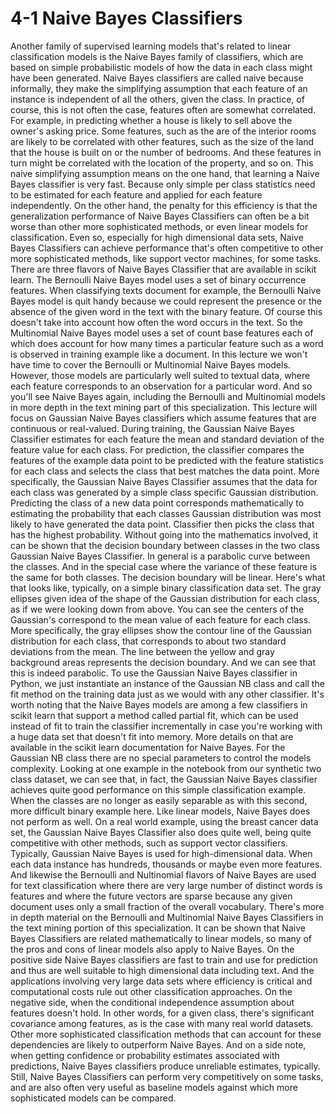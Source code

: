 # 4-1 Naive Bayes Classifiers

Another family of supervised learning models that's related to linear classification models is the Naive Bayes family of classifiers, which are based on simple probabilistic models of how the data in each class might have been generated. Naive Bayes classifiers are called naive because informally, they make the simplifying assumption that each feature of an instance is independent of all the others, given the class. In practice, of course, this is not often the case, features often are somewhat correlated. For example, in predicting whether a house is likely to sell above the owner's asking price. Some features, such as the are of the interior rooms are likely to be correlated with other features, such as the size of the land that the house is built on or the number of bedrooms. And these features in turn might be correlated with the location of the property, and so on. This naive simplifying assumption means on the one hand, that learning a Naive Bayes classifier is very fast. Because only simple per class statistics need to be estimated for each feature and applied for each feature independently. On the other hand, the penalty for this efficiency is that the generalization performance of Naive Bayes Classifiers can often be a bit worse than other more sophisticated methods, or even linear models for classification. Even so, especially for high dimensional data sets, Naive Bayes Classifiers can achieve performance that's often competitive to other more sophisticated methods, like support vector machines, for some tasks. There are three flavors of Naive Bayes Classifier that are available in scikit learn. The Bernoulli Naive Bayes model uses a set of binary occurrence features. When classifying texts document for example, the Bernoulli Naive Bayes model is quit handy because we could represent the presence or the absence of the given word in the text with the binary feature. Of course this doesn't take into account how often the word occurs in the text. So the Multinomial Naive Bayes model uses a set of count base features each of which does account for how many times a particular feature such as a word is observed in training example like a document. In this lecture we won't have time to cover the Bernoulli or Multinomial Naive Bayes models. However, those models are particularly well suited to textual data, where each feature corresponds to an observation for a particular word. And so you'll see Naive Bayes again, including the Bernoulli and Multinomial models in more depth in the text mining part of this specialization. This lecture will focus on Gaussian Naive Bayes classifiers which assume features that are continuous or real-valued. During training, the Gaussian Naive Bayes Classifier estimates for each feature the mean and standard deviation of the feature value for each class. For prediction, the classifier compares the features of the example data point to be predicted with the feature statistics for each class and selects the class that best matches the data point. More specifically, the Gaussian Naive Bayes Classifier assumes that the data for each class was generated by a simple class specific Gaussian distribution. Predicting the class of a new data point corresponds mathematically to estimating the probability that each classes Gaussian distribution was most likely to have generated the data point. Classifier then picks the class that has the highest probability. Without going into the mathematics involved, it can be shown that the decision boundary between classes in the two class Gaussian Naive Bayes Classifier. In general is a parabolic curve between the classes. And in the special case where the variance of these feature is the same for both classes. The decision boundary will be linear. Here's what that looks like, typically, on a simple binary classification data set. The gray ellipses given idea of the shape of the Gaussian distribution for each class, as if we were looking down from above. You can see the centers of the Gaussian's correspond to the mean value of each feature for each class. More specifically, the gray ellipses show the contour line of the Gaussian distribution for each class, that corresponds to about two standard deviations from the mean. The line between the yellow and gray background areas represents the decision boundary. And we can see that this is indeed parabolic. To use the Gaussian Naive Bayes classifier in Python, we just instantiate an instance of the Gaussian NB class and call the fit method on the training data just as we would with any other classifier. It's worth noting that the Naive Bayes models are among a few classifiers in scikit learn that support a method called partial fit, which can be used instead of fit to train the classifier incrementally in case you're working with a huge data set that doesn't fit into memory. More details on that are available in the scikit learn documentation for Naive Bayes. For the Gaussian NB class there are no special parameters to control the models complexity. Looking at one example in the notebook from our synthetic two class dataset, we can see that, in fact, the Gaussian Naive Bayes classifier achieves quite good performance on this simple classification example. When the classes are no longer as easily separable as with this second, more difficult binary example here. Like linear models, Naive Bayes does not perform as well. On a real world example, using the breast cancer data set, the Gaussian Naive Bayes Classifier also does quite well, being quite competitive with other methods, such as support vector classifiers. Typically, Gaussian Naive Bayes is used for high-dimensional data. When each data instance has hundreds, thousands or maybe even more features. And likewise the Bernoulli and Nultinomial flavors of Naive Bayes are used for text classification where there are very large number of distinct words is features and where the future vectors are sparse because any given document uses only a small fraction of the overall vocabulary. There's more in depth material on the Bernoulli and Multinomial Naive Bayes Classifiers in the text mining portion of this specialization. It can be shown that Naive Bayes Classifiers are related mathematically to linear models, so many of the pros and cons of linear models also apply to Naive Bayes. On the positive side Naive Bayes classifiers are fast to train and use for prediction and thus are well suitable to high dimensional data including text. And the applications involving very large data sets where efficiency is critical and computational costs rule out other classification approaches. On the negative side, when the conditional independence assumption about features doesn't hold. In other words, for a given class, there's significant covariance among features, as is the case with many real world datasets. Other more sophisticated classification methods that can account for these dependencies are likely to outperform Naive Bayes. And on a side note, when getting confidence or probability estimates associated with predictions, Naive Bayes classifiers produce unreliable estimates, typically. Still, Naive Bayes Classifiers can perform very competitively on some tasks, and are also often very useful as baseline models against which more sophisticated models can be compared.